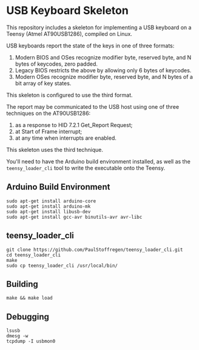 USB Keyboard Skeleton
=====================
This repository includes a skeleton for implementing a USB keyboard
on a Teensy (Atmel AT90USB1286), compiled on Linux.

USB keyboards report the state of the keys in one of three formats:

1. Modern BIOS and OSes recognize modifier byte, reserved byte,
   and N bytes of keycodes, zero padded. 
2. Legacy BIOS restricts the above by allowing only 6 bytes of keycodes.
3. Modern OSes recognize modifier byte, reserved byte, and N bytes
   of a bit array of key states.

This skeleton is configured to use the third format.

The report may be communicated to the USB host using one of three techniques
on the AT90USB1286:

1. as a response to HID 7.2.1 Get_Report Request;
2. at Start of Frame interrupt;
3. at any time when interrupts are enabled.

This skeleton uses the third technique.

You'll need to have the Arduino build environment installed, as well
as the `teensy_loader_cli` tool to write the executable onto the Teensy.


Arduino Build Environment
-------------------------

    sudo apt-get install arduino-core
    sudo apt-get install arduino-mk
    sudo apt-get install libusb-dev
    sudo apt-get install gcc-avr binutils-avr avr-libc

teensy_loader_cli
-----------------

    git clone https://github.com/PaulStoffregen/teensy_loader_cli.git
    cd teensy_loader_cli
    make
    sudo cp teensy_loader_cli /usr/local/bin/

Building
--------

    make && make load

Debugging
---------

    lsusb
    dmesg -w
    tcpdump -I usbmon0
